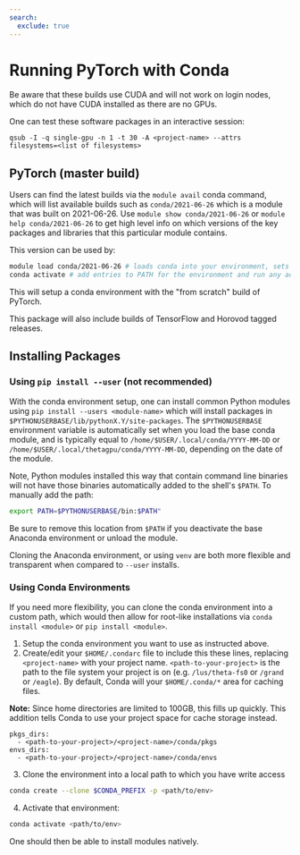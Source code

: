 ```yaml
---
search:
  exclude: true
---
```


# Running PyTorch with Conda
Be aware that these builds use CUDA and will not work on login nodes, which do not have CUDA installed as there are no GPUs.

One can test these software packages in an interactive session:
```
qsub -I -q single-gpu -n 1 -t 30 -A <project-name> --attrs filesystems=<list of filesystems>
```

## PyTorch (master build)

Users can find the latest builds via the `module avail` conda command, which will list available builds such as `conda/2021-06-26` which is a module that was built on 2021-06-26. Use `module show conda/2021-06-26` or `module help conda/2021-06-26` to get high level info on which versions of the key packages and libraries that this particular module contains. 

This version can be used by:
```bash
module load conda/2021-06-26 # loads conda into your environment, sets up appropriate CUDA libraries and environment variables
conda activate # add entries to PATH for the environment and run any activation scripts that the environment may contain
```

This will setup a conda environment with the "from scratch" build of PyTorch.

This package will also include builds of TensorFlow and Horovod tagged releases.

## Installing Packages
### Using `pip install --user` (not recommended)
With the conda environment setup, one can install common Python modules using `pip install --users <module-name>` which will install packages in `$PYTHONUSERBASE/lib/pythonX.Y/site-packages`. The `$PYTHONUSERBASE` environment variable is automatically set when you load the base conda module, and is typically equal to `/home/$USER/.local/conda/YYYY-MM-DD` or  `/home/$USER/.local/thetagpu/conda/YYYY-MM-DD`, depending on the date of the module. 

Note, Python modules installed this way that contain command line binaries will not have those binaries automatically added to the shell's `$PATH`. To manually add the path:
```bash
export PATH=$PYTHONUSERBASE/bin:$PATH"
```
Be sure to remove this location from `$PATH` if you deactivate the base Anaconda environment or unload the module. 

Cloning the Anaconda environment, or using `venv` are both more flexible and transparent when compared to `--user` installs. 

### Using Conda Environments
If you need more flexibility, you can clone the conda environment into a custom path, which would then allow for root-like installations via `conda install <module>` or `pip install <module>`.

1. Setup the conda environment you want to use as instructed above.
2. Create/edit your `$HOME/.condarc` file to include this these lines, replacing `<project-name>` with your project name. `<path-to-your-project>` is the path to the file system your project is on (e.g. `/lus/theta-fs0` or `/grand `or `/eagle`). By default, Conda will your `$HOME/.conda/*` area for caching files. 

**Note:** Since home directories are limited to 100GB, this fills up quickly. This addition tells Conda to use your project space for cache storage instead.

```
pkgs_dirs: 
  - <path-to-your-project>/<project-name>/conda/pkgs 
envs_dirs: 
  - <path-to-your-project>/<project-name>/conda/envs
```

3. Clone the environment into a local path to which you have write access
```bash
conda create --clone $CONDA_PREFIX -p <path/to/env>
```
4. Activate that environment:
```bash
conda activate <path/to/env>
```

One should then be able to install modules natively.
